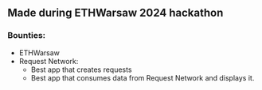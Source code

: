 ## Made during ETHWarsaw 2024 hackathon
### Bounties:
- ETHWarsaw
- Request Network:
  - Best app that creates requests
  - Best app that consumes data from Request Network and displays it.
